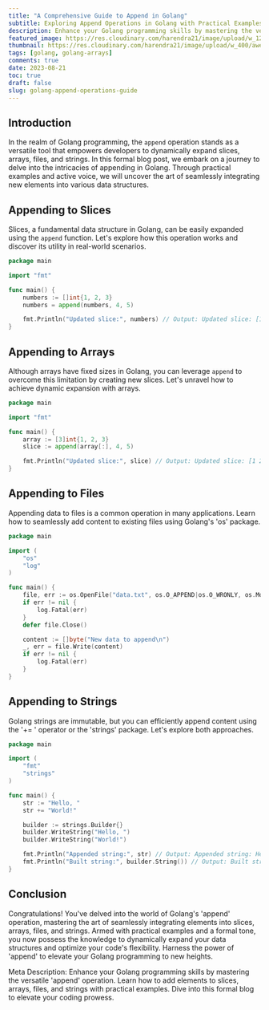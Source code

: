 ```yaml
---
title: "A Comprehensive Guide to Append in Golang"
subtitle: Exploring Append Operations in Golang with Practical Examples
description: Enhance your Golang programming skills by mastering the versatile 'append' operation. Learn how to add elements to slices, arrays, files, and strings with practical examples. Dive into this formal blog to elevate your coding prowess.
featured_image: https://res.cloudinary.com/harendra21/image/upload/w_1200/awesome-blog/awesome-golang/Mastering_the_Art_of_Appending_in_Golang_rdulpk.png
thumbnail: https://res.cloudinary.com/harendra21/image/upload/w_400/awesome-blog/awesome-golang/Mastering_the_Art_of_Appending_in_Golang_rdulpk.png
tags: [golang, golang-arrays]
comments: true
date: 2023-08-21
toc: true
draft: false
slug: golang-append-operations-guide
---
```


## Introduction

In the realm of Golang programming, the `append` operation stands as a versatile tool that empowers developers to dynamically expand slices, arrays, files, and strings. In this formal blog post, we embark on a journey to delve into the intricacies of appending in Golang. Through practical examples and active voice, we will uncover the art of seamlessly integrating new elements into various data structures.

## Appending to Slices

Slices, a fundamental data structure in Golang, can be easily expanded using the `append` function. Let's explore how this operation works and discover its utility in real-world scenarios.

```go
package main

import "fmt"

func main() {
    numbers := []int{1, 2, 3}
    numbers = append(numbers, 4, 5)

    fmt.Println("Updated slice:", numbers) // Output: Updated slice: [1 2 3 4 5]
}
```

## Appending to Arrays

Although arrays have fixed sizes in Golang, you can leverage `append` to overcome this limitation by creating new slices. Let's unravel how to achieve dynamic expansion with arrays.

```go
package main

import "fmt"

func main() {
    array := [3]int{1, 2, 3}
    slice := append(array[:], 4, 5)

    fmt.Println("Updated slice:", slice) // Output: Updated slice: [1 2 3 4 5]
}
```

## Appending to Files

Appending data to files is a common operation in many applications. Learn how to seamlessly add content to existing files using Golang's 'os' package.

```go
package main

import (
    "os"
    "log"
)

func main() {
    file, err := os.OpenFile("data.txt", os.O_APPEND|os.O_WRONLY, os.ModeAppend)
    if err != nil {
        log.Fatal(err)
    }
    defer file.Close()

    content := []byte("New data to append\n")
    _, err = file.Write(content)
    if err != nil {
        log.Fatal(err)
    }
}
```

## Appending to Strings

Golang strings are immutable, but you can efficiently append content using the '+= ' operator or the 'strings' package. Let's explore both approaches.

```go
package main

import (
    "fmt"
    "strings"
)

func main() {
    str := "Hello, "
    str += "World!"

    builder := strings.Builder{}
    builder.WriteString("Hello, ")
    builder.WriteString("World!")

    fmt.Println("Appended string:", str) // Output: Appended string: Hello, World!
    fmt.Println("Built string:", builder.String()) // Output: Built string: Hello, World!
}
```

## Conclusion

Congratulations! You've delved into the world of Golang's 'append' operation, mastering the art of seamlessly integrating elements into slices, arrays, files, and strings. Armed with practical examples and a formal tone, you now possess the knowledge to dynamically expand your data structures and optimize your code's flexibility. Harness the power of 'append' to elevate your Golang programming to new heights.

Meta Description: Enhance your Golang programming skills by mastering the versatile 'append' operation. Learn how to add elements to slices, arrays, files, and strings with practical examples. Dive into this formal blog to elevate your coding prowess.